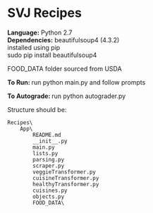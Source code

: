 SVJ Recipes
========
<b>Language:</b> Python 2.7 <br>
<b>Dependencies:</b> beautifulsoup4 (4.3.2)<br>
installed using pip<br>
sudo pip install beautifulsoup4<br>

FOOD_DATA folder sourced from USDA

<b>To Run: </b>
run python main.py and follow prompts

<b>To Autograde: </b>
run python autograder.py


Structure should be: 
```
Recipes\
	App\
		README.md
		__init__.py
		main.py
		lists.py
		parsing.py
		scraper.py
		veggieTransformer.py
		cuisineTransformer.py
		healthyTransformer.py
		cuisines.py
		objects.py
		FOOD_DATA\
```
